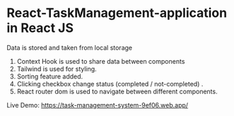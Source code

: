 ﻿#

<h1> React-TaskManagement-application in React JS </h1>

Data is stored and taken from local storage

1. Context Hook is used to share data between components
2. Tailwind is used for styling.
3. Sorting feature added.
4. Clicking checkbox change status (completed / not-completed) .
5. React router dom is used to navigate between different components.

Live Demo: https://task-management-system-9ef06.web.app/
